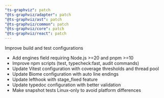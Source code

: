```yaml
---
"ts-graphviz": patch
"@ts-graphviz/adapter": patch
"@ts-graphviz/ast": patch
"@ts-graphviz/common": patch
"@ts-graphviz/core": patch
"@ts-graphviz/react": patch
---
```


Improve build and test configurations

- Add engines field requiring Node.js >=20 and pnpm >=10
- Improve npm scripts (test, typecheck:fast, audit commands)
- Update Vitest configuration with coverage thresholds and thread pool
- Update Biome configuration with auto line endings
- Update lefthook with stage_fixed feature
- Update typedoc configuration with better validation
- Make snapshot tests Linux-only to avoid platform differences

